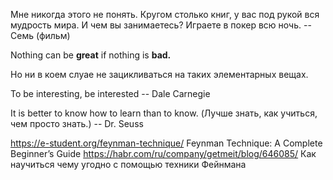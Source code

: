 Мне никогда этого не понять. Кругом столько книг, у вас под рукой вся мудрость мира.
И чем вы занимаетесь? Играете в покер всю ночь. -- Семь (фильм)

Nothing can be __great__ if nothing is __bad.__

Но ни в коем слуае не зацикливаться на таких элементарных вещах.

To be interesting, be interested
  -- Dale Carnegie

It is better to know how to learn than to know. (Лучше знать, как учиться, чем просто знать.)
  -- Dr. Seuss


https://e-student.org/feynman-technique/ Feynman Technique: A Complete Beginner’s Guide
https://habr.com/ru/company/getmeit/blog/646085/ Как научиться чему угодно с помощью техники Фейнмана
